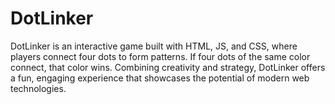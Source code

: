 # DotLinker
DotLinker is an interactive game built with HTML, JS, and CSS, where players connect four dots to form patterns. If four dots of the same color connect, that color wins. Combining creativity and strategy, DotLinker offers a fun, engaging experience that showcases the potential of modern web technologies.
